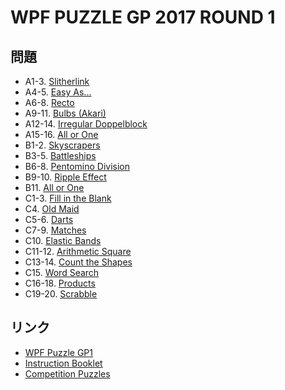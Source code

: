 # WPF PUZZLE GP 2017 ROUND 1

## 問題
- A1-3. [Slitherlink](../puzzle/slitherlink.md)
- A4-5. [Easy As...](../puzzle/easyas.md)
- A6-8. [Recto](../puzzle/recto.md)
- A9-11. [Bulbs (Akari)](../puzzle/akari.md)
- A12-14. [Irregular Doppelblock](../puzzle/doppelblock-bigcells.md)
- A15-16. [All or One](../puzzle/allorone.md)
- B1-2. [Skyscrapers](../puzzle/skyscrapers.md)
- B3-5. [Battleships](../puzzle/battleships.md)
- B6-8. [Pentomino Division](../puzzle/division.md)
- B9-10. [Ripple Effect](../puzzle/rippleeffect.md)
- B11. [All or One](../puzzle/allorone.md)
- C1-3. [Fill in the Blank](../puzzle/fillintheblank.md)
- C4. [Old Maid](../puzzle/oldmaid.md)
- C5-6. [Darts](../puzzle/darts.md)
- C7-9. [Matches](../puzzle/matches.md)
- C10. [Elastic Bands](../puzzle/elasticbands.md)
- C11-12. [Arithmetic Square](../puzzle/arithmeticsquare.md)
- C13-14. [Count the Shapes](../puzzle/counttheshapes.md)
- C15. [Word Search](../puzzle/wordsearch.md)
- C16-18. [Products](../puzzle/products.md)
- C19-20. [Scrabble](../puzzle/scrabble.md)

## リンク
- [WPF Puzzle GP1](https://gp.worldpuzzle.org/content/wpf-puzzle-gp1-2)
- [Instruction Booklet](https://gp.worldpuzzle.org/content/instruction-booklet-50)
- [Competition Puzzles](https://gp.worldpuzzle.org/content/competition-puzzles-15)
